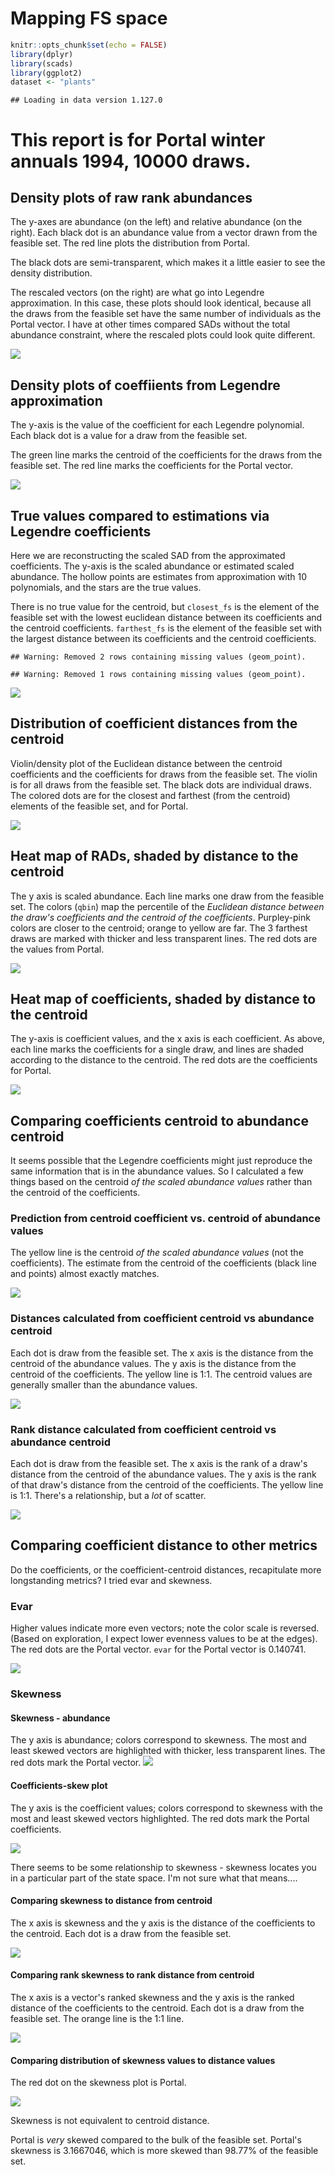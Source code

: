Mapping FS space
================

``` r
knitr::opts_chunk$set(echo = FALSE)
library(dplyr)
library(scads)
library(ggplot2)
dataset <- "plants"
```

    ## Loading in data version 1.127.0

This report is for Portal winter annuals 1994, 10000 draws.
===========================================================

Density plots of raw rank abundances
------------------------------------

The y-axes are abundance (on the left) and relative abundance (on the right). Each black dot is an abundance value from a vector drawn from the feasible set. The red line plots the distribution from Portal.

The black dots are semi-transparent, which makes it a little easier to see the density distribution.

The rescaled vectors (on the right) are what go into Legendre approximation. In this case, these plots should look identical, because all the draws from the feasible set have the same number of individuals as the Portal vector. I have at other times compared SADs without the total abundance constraint, where the rescaled plots could look quite different.

![](fs_space_plants_files/figure-markdown_github/plot%20rads%20and%20rescaled%20rads-1.png)

Density plots of coeffiients from Legendre approximation
--------------------------------------------------------

The y-axis is the value of the coefficient for each Legendre polynomial. Each black dot is a value for a draw from the feasible set.

The green line marks the centroid of the coefficients for the draws from the feasible set. The red line marks the coefficients for the Portal vector.

![](fs_space_plants_files/figure-markdown_github/distance%20to%20centroid-1.png)

True values compared to estimations via Legendre coefficients
-------------------------------------------------------------

Here we are reconstructing the scaled SAD from the approximated coefficients. The y-axis is the scaled abundance or estimated scaled abundance. The hollow points are estimates from approximation with 10 polynomials, and the stars are the true values.

There is no true value for the centroid, but `closest_fs` is the element of the feasible set with the lowest euclidean distance between its coefficients and the centroid coefficients. `farthest_fs` is the element of the feasible set with the largest distance between its coefficients and the centroid coefficients.

    ## Warning: Removed 2 rows containing missing values (geom_point).

    ## Warning: Removed 1 rows containing missing values (geom_point).

![](fs_space_plants_files/figure-markdown_github/generate%20from%20centroid,%20empirical-1.png)

Distribution of coefficient distances from the centroid
-------------------------------------------------------

Violin/density plot of the Euclidean distance between the centroid coefficients and the coefficients for draws from the feasible set. The violin is for all draws from the feasible set. The black dots are individual draws. The colored dots are for the closest and farthest (from the centroid) elements of the feasible set, and for Portal.

![](fs_space_plants_files/figure-markdown_github/dist%20to%20centroid%20plot-1.png)

Heat map of RADs, shaded by distance to the centroid
----------------------------------------------------

The y axis is scaled abundance. Each line marks one draw from the feasible set. The colors (`qbin`) map the percentile of the *Euclidean distance between the draw's coefficients and the centroid of the coefficients*. Purpley-pink colors are closer to the centroid; orange to yellow are far. The 3 farthest draws are marked with thicker and less transparent lines. The red dots are the values from Portal.

![](fs_space_plants_files/figure-markdown_github/sabund%20plus%20empirical%20linecloud-1.png)

Heat map of coefficients, shaded by distance to the centroid
------------------------------------------------------------

The y-axis is coefficient values, and the x axis is each coefficient. As above, each line marks the coefficients for a single draw, and lines are shaded according to the distance to the centroid. The red dots are the coefficients for Portal.

![](fs_space_plants_files/figure-markdown_github/coefficients%20plus%20empirical%20linecloud-1.png)

Comparing coefficients centroid to abundance centroid
-----------------------------------------------------

It seems possible that the Legendre coefficients might just reproduce the same information that is in the abundance values. So I calculated a few things based on the centroid *of the scaled abundance values* rather than the centroid of the coefficients.

### Prediction from centroid coefficient vs. centroid of abundance values

The yellow line is the centroid *of the scaled abundance values* (not the coefficients). The estimate from the centroid of the coefficients (black line and points) almost exactly matches.

![](fs_space_plants_files/figure-markdown_github/raw%20abundance%20centroid-1.png)

### Distances calculated from coefficient centroid vs abundance centroid

Each dot is draw from the feasible set. The x axis is the distance from the centroid of the abundance values. The y axis is the distance from the centroid of the coefficients. The yellow line is 1:1. The centroid values are generally smaller than the abundance values.

![](fs_space_plants_files/figure-markdown_github/obs%20pred%20distance-1.png)

### Rank distance calculated from coefficient centroid vs abundance centroid

Each dot is draw from the feasible set. The x axis is the rank of a draw's distance from the centroid of the abundance values. The y axis is the rank of that draw's distance from the centroid of the coefficients. The yellow line is 1:1. There's a relationship, but a *lot* of scatter.

![](fs_space_plants_files/figure-markdown_github/obs%20pred%20rank-1.png)

Comparing coefficient distance to other metrics
-----------------------------------------------

Do the coefficients, or the coefficient-centroid distances, recapitulate more longstanding metrics? I tried evar and skewness.

### Evar

Higher values indicate more even vectors; note the color scale is reversed. (Based on exploration, I expect lower evenness values to be at the edges). The red dots are the Portal vector. `evar` for the Portal vector is 0.140741.

![](fs_space_plants_files/figure-markdown_github/evar-1.png)

### Skewness

#### Skewness - abundance

The y axis is abundance; colors correspond to skewness. The most and least skewed vectors are highlighted with thicker, less transparent lines. The red dots mark the Portal vector. ![](fs_space_plants_files/figure-markdown_github/sabund%20skew-1.png)

#### Coefficients-skew plot

The y axis is the coefficient values; colors correspond to skewness with the most and least skewed vectors highlighted. The red dots mark the Portal coefficients.

![](fs_space_plants_files/figure-markdown_github/coefficients%20skew-1.png)

There seems to be some relationship to skewness - skewness locates you in a particular part of the state space. I'm not sure what that means....

#### Comparing skewness to distance from centroid

The x axis is skewness and the y axis is the distance of the coefficients to the centroid. Each dot is a draw from the feasible set.

![](fs_space_plants_files/figure-markdown_github/compare%20skew%20to%20distance-1.png)

#### Comparing rank skewness to rank distance from centroid

The x axis is a vector's ranked skewness and the y axis is the ranked distance of the coefficients to the centroid. Each dot is a draw from the feasible set. The orange line is the 1:1 line.

![](fs_space_plants_files/figure-markdown_github/compare%20skewness%20to%20rank%20distance-1.png)

#### Comparing distribution of skewness values to distance values

The red dot on the skewness plot is Portal.

![](fs_space_plants_files/figure-markdown_github/skew%20violin%20plot-1.png)

Skewness is not equivalent to centroid distance.

Portal is *very* skewed compared to the bulk of the feasible set. Portal's skewness is 3.1667046, which is more skewed than 98.77% of the feasible set.
